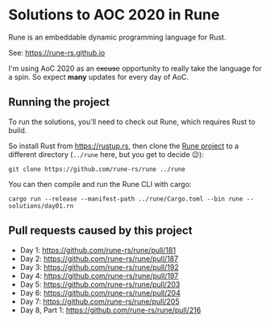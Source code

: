 # Solutions to AOC 2020 in Rune

Rune is an embeddable dynamic programming language for Rust.

See: https://rune-rs.github.io

I'm using AoC 2020 as an ~~excuse~~ opportunity to really take the language for
a spin. So expect **many** updates for every day of AoC.

## Running the project

To run the solutions, you'll need to check out Rune, which requires Rust to
build.

So install Rust from https://rustup.rs, then clone the [Rune project] to a
different directory (`../rune` here, but you get to decide 😉):

```
git clone https://github.com/rune-rs/rune ../rune
```

You can then compile and run the Rune CLI with cargo:

```
cargo run --release --manifest-path ../rune/Cargo.toml --bin rune -- solutions/day01.rn
```

[Rune project]: https://github.com/rune-rs/rune

## Pull requests caused by this project

* Day 1: https://github.com/rune-rs/rune/pull/181
* Day 2: https://github.com/rune-rs/rune/pull/187
* Day 3: https://github.com/rune-rs/rune/pull/192
* Day 4: https://github.com/rune-rs/rune/pull/197
* Day 5: https://github.com/rune-rs/rune/pull/203
* Day 6: https://github.com/rune-rs/rune/pull/204
* Day 7: https://github.com/rune-rs/rune/pull/205
* Day 8, Part 1: https://github.com/rune-rs/rune/pull/216
